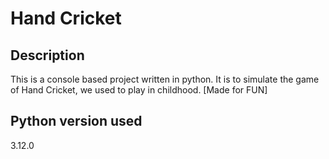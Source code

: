 # Hand Cricket
## Description
This is a console based project written in python. It is to simulate the game of Hand Cricket, we used to play in childhood. [Made for FUN]
## Python version used
3.12.0